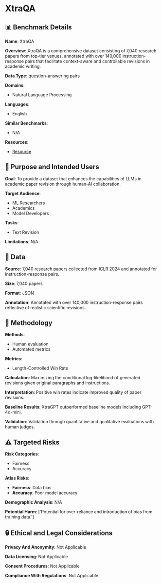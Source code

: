 # XtraQA

## 📊 Benchmark Details

**Name**: XtraQA

**Overview**: XtraQA is a comprehensive dataset consisting of 7,040 research papers from top-tier venues, annotated with over 140,000 instruction-response pairs that facilitate context-aware and controllable revisions in academic writing.

**Data Type**: question-answering pairs

**Domains**:
- Natural Language Processing

**Languages**:
- English

**Similar Benchmarks**:
- N/A

**Resources**:
- [Resource](https://arxiv.org/abs/2505.11336)

## 🎯 Purpose and Intended Users

**Goal**: To provide a dataset that enhances the capabilities of LLMs in academic paper revision through human-AI collaboration.

**Target Audience**:
- ML Researchers
- Academics
- Model Developers

**Tasks**:
- Text Revision

**Limitations**: N/A

## 💾 Data

**Source**: 7,040 research papers collected from ICLR 2024 and annotated for instruction-response pairs.

**Size**: 7,040 papers

**Format**: JSON

**Annotation**: Annotated with over 140,000 instruction-response pairs reflective of realistic scientific revisions.

## 🔬 Methodology

**Methods**:
- Human evaluation
- Automated metrics

**Metrics**:
- Length-Controlled Win Rate

**Calculation**: Maximizing the conditional log-likelihood of generated revisions given original paragraphs and instructions.

**Interpretation**: Positive win rates indicate improved quality of paper revisions.

**Baseline Results**: XtraGPT outperformed baseline models including GPT-4o-mini.

**Validation**: Validation through quantitative and qualitative evaluations with human judges.

## ⚠️ Targeted Risks

**Risk Categories**:
- Fairness
- Accuracy

**Atlas Risks**:
- **Fairness**: Data bias
- **Accuracy**: Poor model accuracy

**Demographic Analysis**: N/A

**Potential Harm**: ['Potential for over-reliance and introduction of bias from training data.']

## 🔒 Ethical and Legal Considerations

**Privacy And Anonymity**: Not Applicable

**Data Licensing**: Not Applicable

**Consent Procedures**: Not Applicable

**Compliance With Regulations**: Not Applicable
